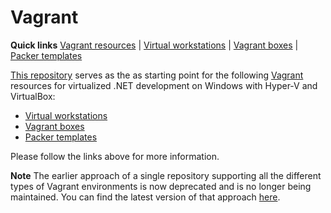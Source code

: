 # Vagrant

<!-- TODOs

https://www.vagrantup.com/docs/vagrantfile/vagrant_version.html
include rb files with local yamls instead of pure yaml merging
config include yaml files from multiple dirs
  local rb files to process local yaml
  defaults in core yaml as well
  overrides per environment to load automatically

single samples with all provisioners
meta repo, contributing or setup script to update references
naming: underscore vs hyphen
conventions for configuration / provisioners
default boxes per scenario based on env with default
review options
windows chef node issues
common settings for providers - linked_clone, gui

general
  terraform for local config
  multiple domain names per level with overrides to support aliases too
  terraform / packer "deployment" with docker
  providers / platform as params for e.g. docker 
  separate provisioning samples from machine / container
  ci flow
  environment generalization with providers (vagrant, terraform)
  contributing.ps1
  license.md
  core repo with common components

vagrant
  vagrant: org, domain, component, project, tenant, env
  vagrant chef json static vs method
  yml split configurtion for env, vm, provision, etc
  vagrant core : private / public network optins
  virtualbox: ip lookup
  env vars to options
  env name load from folder (check with kitchen)
  machine / provisioner options directly (do not depend on env, other machines)
  default options load from yml
  data files load with chef
  vault
  virtualbox
  dotnet
  double check src / sample count
  0-based index for vagrant also


core
  migrate todos from other repose

src
  hostmanager check (dhcp network - check with vbox)
  split vagrant file across core / compute / etc
  vagrant version to conf
  vagrant memory hyperv allow from to
  vagrant multiple deployments in single file?
  vagrant environment to name stack service (component) env local
  ruby modules / namespaces - sources to e.g. Vagrant from Vagrantfile, Berkshelf from Berksfile
  core vagrantcomponent / vagrantbuilder
  yaml version / document separator
  vagrant option to set hostname (e.g. clusters)
  vagrant berkshelf eliminate -> policyfile
  vagrant yml reuse
  rb extensions as vagrant plugin?
  default boxes for platform / feature (e.g. linux / windows, docker, etc)

samples
  defaults / overrides / count (yaml)

docs
  update with samples

-->

**Quick links** [Vagrant resources] | [Virtual workstations] | [Vagrant boxes] | [Packer templates]  

[This repository][Vagrant resources] serves as the as starting point for the following [Vagrant] resources for virtualized .NET development on Windows with Hyper-V and VirtualBox:

* [Virtual workstations]
* [Vagrant boxes]
* [Packer templates]

Please follow the links above for more information.

[Vagrant]: https://www.vagrantup.com/

[Vagrant resources]: https://github.com/gusztavvargadr/vagrant
[Virtual workstations]: https://github.com/gusztavvargadr/workstations
[Vagrant boxes]: https://atlas.hashicorp.com/gusztavvargadr
[Packer templates]: https://github.com/gusztavvargadr/packer

**Note** The earlier approach of a single repository supporting all the different types of Vagrant environments is now deprecated and is no longer being maintained. You can find the latest version of that approach [here][Deprecated].

[Deprecated]: https://github.com/gusztavvargadr/vagrant/tree/0.1.0
